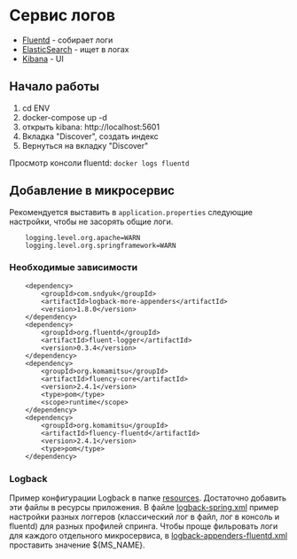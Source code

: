 # Сервис логов
* [Fluentd](https://www.fluentd.org/) - собирает логи
* [ElasticSearch](https://www.elastic.co/) - ищет в логах
* [Kibana](https://www.elastic.co/kibana) - UI

## Начало работы
1) cd ENV
2) docker-compose up -d
3) открыть kibana: http://localhost:5601
4) Вкладка "Discover", создать индекс
5) Вернуться на вкладку "Discover"

Просмотр консоли fluentd: `docker logs fluentd`

## Добавление в микросервис
Рекомендуется выставить в `application.properties` следующие настройки, чтобы не засорять общие логи.
```
    logging.level.org.apache=WARN
    logging.level.org.springframework=WARN
```
### Необходимые зависимости
```
    <dependency>
        <groupId>com.sndyuk</groupId>
        <artifactId>logback-more-appenders</artifactId>
        <version>1.8.0</version>
    </dependency>
    <dependency>
        <groupId>org.fluentd</groupId>
        <artifactId>fluent-logger</artifactId>
        <version>0.3.4</version>
    </dependency>
    <dependency>
        <groupId>org.komamitsu</groupId>
        <artifactId>fluency-core</artifactId>
        <version>2.4.1</version>
        <type>pom</type>
        <scope>runtime</scope>
    </dependency>
    <dependency>
        <groupId>org.komamitsu</groupId>
        <artifactId>fluency-fluentd</artifactId>
        <version>2.4.1</version>
        <type>pom</type>
    </dependency>
```
### Logback
Пример конфигурации Logback в папке [resources](resources). 
Достаточно добавить эти файлы в ресурсы приложения.
В файле [logback-spring.xml](resources/logback-spring.xml) пример настройки разных логгеров (классический лог в файл, лог в консоль и fluentd) для разных профилей спринга.
Чтобы проще фильровать логи для  каждого отдельного микросервиса, 
в [logback-appenders-fluentd.xml](resources/logback-appenders-fluentd.xml) проставить значение ${MS_NAME}.
